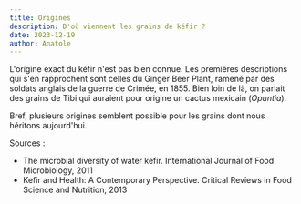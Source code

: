 ```yaml
---
title: Origines
description: D'où viennent les grains de kéfir ?
date: 2023-12-19
author: Anatole
---
```

L'origine exact du kéfir n'est pas bien connue.
Les premières descriptions qui s'en rapprochent sont celles du Ginger Beer Plant, ramené par des soldats anglais de la guerre de Crimée, en 1855.
Bien loin de là, on parlait des grains de Tibi qui auraient pour origine un cactus mexicain (_Opuntia_).

Bref, plusieurs origines semblent possible pour les grains dont nous héritons aujourd'hui.

Sources :
- The microbial diversity of water kefir. International Journal of Food Microbiology, 2011
- Kefir and Health: A Contemporary Perspective. Critical Reviews in Food Science and Nutrition, 2013
